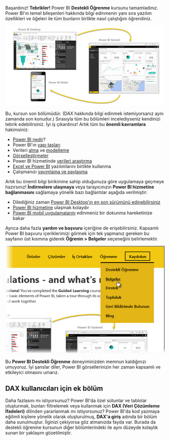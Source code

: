 Başardınız! **Tebrikler!** Power BI **Destekli Öğrenme** kursunu tamamladınız. Power BI'ın temel bileşenleri hakkında bilgi edinmenin yanı sıra yazılım özellikleri ve öğeleri ile tüm bunların birlikte nasıl çalıştığını öğrendiniz.

![](media/6-5-guided-learning-completion/c0a0_2.png)

Bu, kursun son bölümüdür. (DAX hakkında bilgi edinmek istemiyorsanız aynı zamanda son konudur.) Sırasıyla tüm bu bölümleri incelediyseniz kendinizi tebrik edebilirsiniz. İyi iş çıkardınız! Artık tüm bu **önemli kavramlara** hakimsiniz:

* [Power BI nedir](../gettingstarted.yml?tutorial-step=1)?
* Power BI'ın [yapı taşları](../gettingstarted.yml?tutorial-step=3)
* Verileri [alma](../gettingdata.yml?tutorial-step=3) ve [modelleme](../modeling.yml?tutorial-step=1)
* [Görselleştirmeler](../visualizations.yml?tutorial-step=1)
* Power BI hizmetinde [verileri araştırma](../exploringdata.yml?tutorial-step=1)
* [Excel ve Power BI](../powerbiandexcel.yml?tutorial-step=1) yazılımlarını birlikte kullanma
* Çalışmanızı [yayımlama ve paylaşma](../publishingandsharing.yml?tutorial-step=1)

Artık bu önemli bilgi birikimine sahip olduğunuza göre uygulamaya geçmeye hazırsınız! **İndirmelere ulaşmaya** veya tarayıcınızın **Power BI hizmetine bağlanmasını** sağlamaya yönelik bazı bağlantılar aşağıda verilmiştir:

* Dilediğiniz zaman [Power BI Desktop'ın en son sürümünü edinebilirsiniz](https://powerbi.microsoft.com/desktop)
* [Power BI hizmetine](https://powerbi.microsoft.com/) ulaşmak kolaydır
* [Power BI mobil uygulamalarını](https://powerbi.microsoft.com/mobile/) edinmeniz bir dokunma hareketinize bakar

Ayrıca daha fazla **yardım ve başvuru** içeriğine de erişebilirsiniz. Kapsamlı Power BI başvuru içeriklerimizi görmek için tek yapmanız gereken bu sayfanın üst kısmına giderek **Öğrenin > Belgeler** seçeneğini belirlemektir.

![](media/6-5-guided-learning-completion/6-5_1.png)

Bu **Power BI Destekli Öğrenme** deneyiminizden memnun kaldığınızı umuyoruz. İyi şanslar diler, Power BI görsellerinizin her zaman kapsamlı ve etkileyici olmasını umarız.

## <a name="one-more-section-for-dax-users"></a>DAX kullanıcıları için ek bölüm
Daha fazlasını mı istiyorsunuz? Power BI'da özel sütunlar ve tablolar oluşturmak, bunları filtrelemek veya kullanmak için **DAX (Veri Çözümleme İfadeleri)** dilinden yararlanmak mı istiyorsunuz? Power BI'da kod yazmaya eğilimli kişilere yönelik olarak oluşturulmuş, **DAX'a giriş** adında bir bölüm daha sunulmuştur. İlginizi çekiyorsa göz atmanızda fayda var. Burada da destekli öğrenme kursunun diğer bölümlerindeki ile aynı düzeyde kolaylık sunan bir yaklaşım gözetilmiştir.

